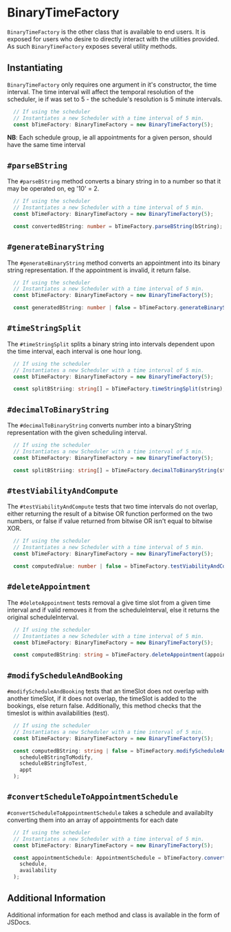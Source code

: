# BinaryTimeFactory

`BinaryTimeFactory` is the other class that is available to end users.  It is exposed for users who desire to directly interact with the utilities provided.  As such `BinaryTimeFactory` exposes several utility methods.

##  Instantiating

`BinaryTimeFactory` only requires one argument in it's constructor, the time interval.  The time interval will affect the temporal resolution of the scheduler, ie if was set to 5 - the schedule's resolution is 5 minute intervals.

```typescript
  // If using the scheduler
  // Instantiates a new Scheduler with a time interval of 5 min.
  const bTimeFactory: BinaryTimeFactory = new BinaryTimeFactory(5); 
```

**NB**: Each schedule group, ie all appointments for a given person, should have the same time interval

## `#parseBString`

The `#parseBString` method converts a binary string in to a number so that it may be operated on, eg '10' = 2.

```typescript
  // If using the scheduler
  // Instantiates a new Scheduler with a time interval of 5 min.
  const bTimeFactory: BinaryTimeFactory = new BinaryTimeFactory(5); 

  const convertedBString: number = bTimeFactory.parseBString(bString);
```

## `#generateBinaryString`

The `#generateBinaryString` method converts an appointment into its binary string representation. If the appointment is invalid, it return false.

```typescript
  // If using the scheduler
  // Instantiates a new Scheduler with a time interval of 5 min.
  const bTimeFactory: BinaryTimeFactory = new BinaryTimeFactory(5); 

  const generatedBString: number | false = bTimeFactory.generateBinaryString(appt);
```

## `#timeStringSplit`

The `#timeStringSplit` splits a binary string into intervals dependent upon the time interval, each interval is one hour long.

```typescript
  // If using the scheduler
  // Instantiates a new Scheduler with a time interval of 5 min.
  const bTimeFactory: BinaryTimeFactory = new BinaryTimeFactory(5); 

  const splitBStriing: string[] = bTimeFactory.timeStringSplit(string);
```

## `#decimalToBinaryString`

The `#decimalToBinaryString` converts number into a binaryString representation with the given scheduling interval.

```typescript
  // If using the scheduler
  // Instantiates a new Scheduler with a time interval of 5 min.
  const bTimeFactory: BinaryTimeFactory = new BinaryTimeFactory(5); 

  const splitBStriing: string[] = bTimeFactory.decimalToBinaryString(string);
```

## `#testViabilityAndCompute`

The `#testViabilityAndCompute` tests that two time intervals do not overlap, either returning the result of a bitwise OR function performed on the two numbers, or false if value returned from bitwise OR isn't equal to bitwise XOR.

```typescript
  // If using the scheduler
  // Instantiates a new Scheduler with a time interval of 5 min.
  const bTimeFactory: BinaryTimeFactory = new BinaryTimeFactory(5); 

  const computedValue: number | false = bTimeFactory.testViabilityAndCompute(bString1, bString2);
```

## `#deleteAppointment`

The `#deleteAppointment` tests removal a give time slot from a given time interval and if valid removes it from the scheduleInterval, else it returns the original scheduleInterval.

```typescript
  // If using the scheduler
  // Instantiates a new Scheduler with a time interval of 5 min.
  const bTimeFactory: BinaryTimeFactory = new BinaryTimeFactory(5); 

  const computedBString: string = bTimeFactory.deleteAppointment(appointmentToDelete, scheduleInterval);
```

## `#modifyScheduleAndBooking`

`#modifyScheduleAndBooking` tests that an timeSlot does not overlap with another
timeSlot, if it does not overlap, the timeSlot is added to the bookings, else
return false.  Additionally, this method checks that the timeslot is within
availabilities (test).

```typescript
  // If using the scheduler
  // Instantiates a new Scheduler with a time interval of 5 min.
  const bTimeFactory: BinaryTimeFactory = new BinaryTimeFactory(5); 

  const computedBString: string | false = bTimeFactory.modifyScheduleAndBooking(
    scheduleBStringToModify,
    scheduleBStringToTest,
    appt
  );
```

## `#convertScheduleToAppointmentSchedule`

`#convertScheduleToAppointmentSchedule` takes a schedule and availabilty converting
them into an array of appointments for each date

```typescript
  // If using the scheduler
  // Instantiates a new Scheduler with a time interval of 5 min.
  const bTimeFactory: BinaryTimeFactory = new BinaryTimeFactory(5); 

  const appointmentSchedule: AppointmentSchedule = bTimeFactory.convertScheduleToAppointmentSchedule(
    schedule,
    availability
  );
```

## Additional Information

Additional information for each method and class is available in the form of JSDocs.